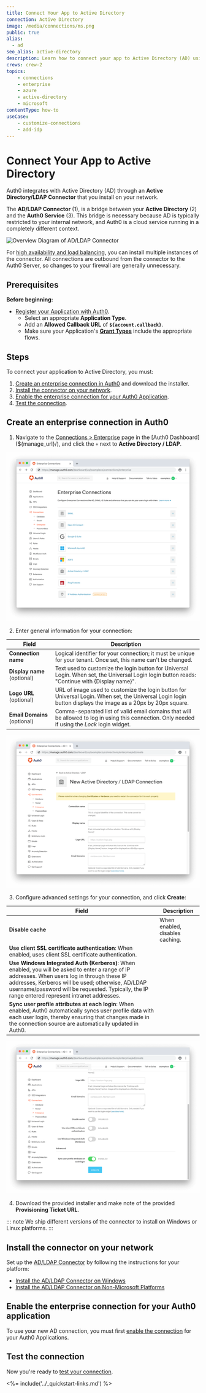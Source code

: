```yaml
---
title: Connect Your App to Active Directory
connection: Active Directory
image: /media/connections/ms.png
public: true
alias:
  - ad
seo_alias: active-directory
description: Learn how to connect your app to Active Directory (AD) using an enterprise connection.
crews: crew-2
topics:
    - connections
    - enterprise
    - azure
    - active-directory
    - microsoft
contentType: how-to
useCase:
    - customize-connections
    - add-idp
---
```


# Connect Your App to Active Directory

Auth0 integrates with Active Directory (AD) through an **Active Directory/LDAP Connector** that you install on your network.

The **AD/LDAP Connector** (1), is a bridge between your **Active Directory** (2) and the **Auth0 Service** (3). This bridge is necessary because AD is typically restricted to your internal network, and Auth0 is a cloud service running in a completely different context.

![Overview Diagram of AD/LDAP Connector](/media/articles/connections/enterprise/active-directory/ldap-connect.png)

For [high availability and load balancing](/connector/high-availability), you can install multiple instances of the connector. All connections are outbound from the connector to the Auth0 Server, so changes to your firewall are generally unnecessary.

## Prerequisites

**Before beginning:**

* [Register your Application with Auth0](/getting-started/set-up-app). 
  * Select an appropriate **Application Type**.
  * Add an **Allowed Callback URL** of **`${account.callback}`**.
  * Make sure your Application's **[Grant Types](/dashboard/guides/applications/update-grant-types)** include the appropriate flows.

## Steps

To connect your application to Active Directory, you must:

1. [Create an enterprise connection in Auth0](#create-an-enterprise-connection-in-auth0) and download the installer.
2. [Install the connector on your network](#install-the-connector-on-your-network).
3. [Enable the enterprise connection for your Auth0 Application](#enable-the-enterprise-connection-for-your-auth0-application).
4. [Test the connection](#test-the-connection).

## Create an enterprise connection in Auth0

1. Navigate to the [Connections > Enterprise](${manage_url}/#/connections/enterprise) page in the [Auth0 Dashboard](${manage_url}/), and click the `+` next to **Active Directory / LDAP**.

![Create Connection Type](/media/articles/dashboard/connections/enterprise/conn-enterprise-list.png)

2. Enter general information for your connection:

| Field | Description |
| ----- | ----------- |
| **Connection name** | Logical identifier for your connection; it must be unique for your tenant. Once set, this name can't be changed. |
| **Display name** (optional) | Text used to customize the login button for Universal Login. When set, the Universal Login login button reads: "Continue with {Display name}". |
| **Logo URL** (optional) | URL of image used to customize the login button for Universal Login. When set, the Universal Login login button displays the image as a 20px by 20px square. |
| **Email Domains** (optional) | Comma-separated list of valid email domains that will be allowed to log in using this connection. Only needed if using the <dfn data-key="lock">Lock</dfn> login widget. |

![Configure General AD/LDAP Settings](/media/articles/dashboard/connections/enterprise/conn-enterprise-ad-ldap-settings-1.png)

3. Configure advanced settings for your connection, and click **Create**:

| Field | Description |
| ----- | ----------- |
| **Disable cache** | When enabled, disables caching. |
| **Use client SSL certificate authentication**: When enabled, uses client SSL certificate authentication. |
| **Use Windows Integrated Auth (Kerberos)**: When enabled, you will be asked to enter a range of IP addresses. When users log in through these IP addresses, Kerberos will be used; otherwise, AD/LDAP username/password will be requested. Typically, the IP range entered represent intranet addresses. |
| **Sync user profile attributes at each login**: When enabled, Auth0 automatically syncs user profile data with each user login, thereby ensuring that changes made in the connection source are automatically updated in Auth0. |

![Configure Advanced Settings](/media/articles/dashboard/connections/enterprise/conn-enterprise-ad-ldap-settings-2.png)

4. Download the provided installer and make note of the provided **Provisioning Ticket URL**.

::: note
We ship different versions of the connector to install on Windows or Linux platforms.
:::

## Install the connector on your network

Set up the [AD/LDAP Connector](/connector) by following the instructions for your platform:

- [Install the AD/LDAP Connector on Windows](/connector/install)
- [Install the AD/LDAP Connector on Non-Microsoft Platforms](/connector/install-other-platforms)

## Enable the enterprise connection for your Auth0 application

To use your new AD connection, you must first [enable the connection](/dashboard/guides/connections/enable-connections-enterprise) for your Auth0 Applications.

## Test the connection

Now you're ready to [test your connection](/dashboard/guides/connections/test-connections-enterprise).

<%= include('../_quickstart-links.md') %>

